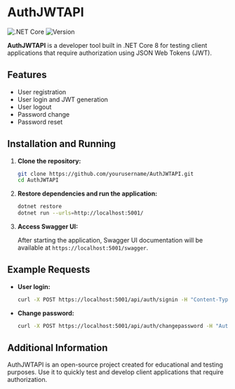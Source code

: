 # AuthJWTAPI

![.NET Core](https://img.shields.io/badge/.NET%20Core-8.0-blue) ![Version](https://img.shields.io/badge/version-1.0.0-green)

**AuthJWTAPI** is a developer tool built in .NET Core 8 for testing client applications that require authorization using JSON Web Tokens (JWT).

## Features

- User registration
- User login and JWT generation
- User logout
- Password change
- Password reset

## Installation and Running

1. **Clone the repository:**

    ```bash
    git clone https://github.com/yourusername/AuthJWTAPI.git
    cd AuthJWTAPI
    ```

2. **Restore dependencies and run the application:**

    ```bash
    dotnet restore
    dotnet run --urls=http://localhost:5001/
    ```

3. **Access Swagger UI:**

    After starting the application, Swagger UI documentation will be available at `https://localhost:5001/swagger`.

## Example Requests

- **User login:**

    ```bash
    curl -X POST https://localhost:5001/api/auth/signin -H "Content-Type: application/json" -d "{\"username\":\"testuser\", \"password\":\"password123\"}"
    ```

- **Change password:**

    ```bash
    curl -X POST https://localhost:5001/api/auth/changepassword -H "Authorization: Bearer {token}" -H "Content-Type: application/json" -d "{\"newPassword\":\"newpassword123\"}"
    ```

## Additional Information

AuthJWTAPI is an open-source project created for educational and testing purposes. Use it to quickly test and develop client applications that require authorization.
